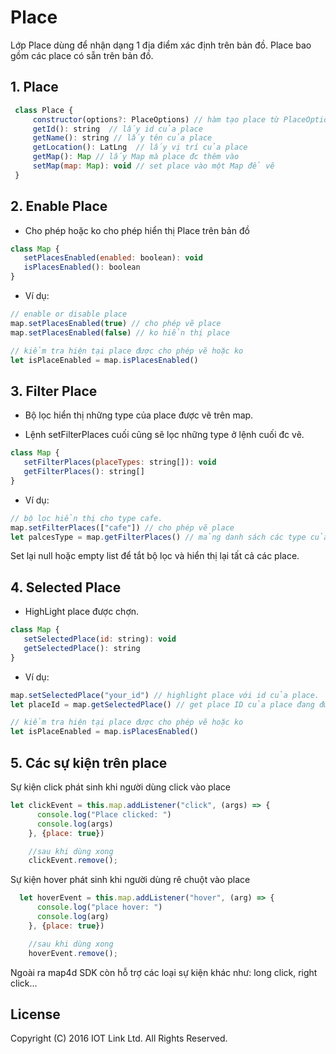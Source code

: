 # Place
Lớp Place dùng để nhận dạng 1 địa điểm xác định trên bản đồ. Place bao gồm các place có sẵn trên bản đồ.

## 1. Place

  ```javascript
   class Place {
       constructor(options?: PlaceOptions) // hàm tạo place từ PlaceOptions
       getId(): string  // lấy id của place
       getName(): string // lấy tên của place
       getLocation(): LatLng  // lấy vị trí của place
       getMap(): Map // lấy Map mà place đc thêm vào
       setMap(map: Map): void // set place vào một Map để vẽ
   }
  ```

## 2. Enable Place

- Cho phép hoặc ko cho phép hiển thị Place trên bản đồ

```javascript
class Map {
   setPlacesEnabled(enabled: boolean): void
   isPlacesEnabled(): boolean
}
```
- Ví dụ: 

```javascript
// enable or disable place
map.setPlacesEnabled(true) // cho phép vẽ place
map.setPlacesEnabled(false) // ko hiển thị place

// kiểm tra hiện tại place được cho phép vẽ hoặc ko
let isPlaceEnabled = map.isPlacesEnabled()
```

## 3. Filter Place

- Bộ lọc hiển thị những type của place được vẽ trên map. 

- Lệnh setFilterPlaces cuối cũng sẽ lọc những type ở lệnh cuối đc vẽ.

```javascript
class Map {
   setFilterPlaces(placeTypes: string[]): void
   getFilterPlaces(): string[]
}
```
- Ví dụ: 

```javascript
// bộ lọc hiển thị cho type cafe. 
map.setFilterPlaces(["cafe"]) // cho phép vẽ place
let palcesType = map.getFilterPlaces() // mảng danh sách các type của place đang được hiển thị
```

Set lại null hoặc empty list để tắt bộ lọc và hiển thị lại tất cả các place.

## 4. Selected Place

- HighLight place được chợn.

```javascript
class Map {
   setSelectedPlace(id: string): void
   getSelectedPlace(): string
}
```
- Ví dụ: 

```javascript
map.setSelectedPlace("your_id") // highlight place với id của place.
let placeId = map.getSelectedPlace() // get place ID của place đang được chọn.

// kiểm tra hiện tại place được cho phép vẽ hoặc ko
let isPlaceEnabled = map.isPlacesEnabled()
```

## 5. Các sự kiện trên place

Sự kiện click phát sinh khi người dùng click vào place

```javascript
let clickEvent = this.map.addListener("click", (args) => {
      console.log("Place clicked: ")
      console.log(args)
    }, {place: true})

    //sau khi dùng xong
    clickEvent.remove();
```

Sự kiện hover phát sinh khi người dùng rê chuột vào place

```javascript
  let hoverEvent = this.map.addListener("hover", (arg) => {
      console.log("place hover: ")
      console.log(arg)
    }, {place: true})

    //sau khi dùng xong
    hoverEvent.remove();
```

Ngoài ra map4d SDK còn hỗ trợ các loại sự kiện khác như: long click, right click...

License
-------

Copyright (C) 2016 IOT Link Ltd. All Rights Reserved.
